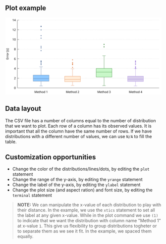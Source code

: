 ## Plot example
![boxplot](pic/screenshot.png)

## Data layout

The CSV file has a number of columns equal to the number of distribution that we want to plot.
Each row of a column has its observed values.
It is important that all the column have the same number of rows.
If we have distributions with a different number of values, we can use `N/A` to fill the table.

## Customization opportunities

* Change the color of the distributions/lines/dots, by editing the `plot` statement
* Change the range of the y-axis, by editing the `yrange` statement
* Change the label of the y-axis, by editing the `ylabel` statement
* Change the plot size (and aspect ration) and font size, by editing the `terminal` statement

> **NOTE:**
> We can manipulate the x-value of each distribution to play with their distance.
> In the example, we use the `xtics` statement to set all the label at any given x-value.
> While in the plot command we use `(1)` to indicate that we want the distribution with column name "Method 1" at x-value `1`.
> This give us flexibility to group distributions togheter or to separate them as we see it fit.
> In the example, we spaced them equally.